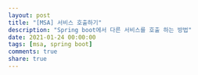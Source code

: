 ```yaml
---
layout: post
title: "[MSA] 서비스 호출하기"
description: "Spring boot에서 다른 서비스를 호출 하는 방법"
date: 2021-01-24 00:00:00
tags: [msa, spring boot]
comments: true
share: true
---
```


